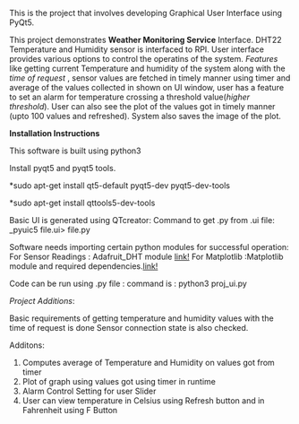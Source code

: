 This is the project that involves developing Graphical User Interface using PyQt5.

This project demonstrates **Weather Monitoring Service** Interface. DHT22 Temperature and Humidity
sensor is interfaced to RPI. User interface provides various options to control the 
operatins of the system. _Features_ like getting current Temperature and humidity of the system
along with the _time of request_ , sensor values are fetched in timely manner using timer 
and average of the values collected in shown on UI window, user has a feature to set an alarm
for temperature crossing a threshold value(_higher threshold_). User can also see the plot of the
values got in timely manner (upto 100 values and refreshed). System also saves the image of the plot.

**Installation Instructions**

This software is built using python3

Install pyqt5 and pyqt5 tools.

*sudo apt-get install qt5-default pyqt5-dev pyqt5-dev-tools

*sudo apt-get install qttools5-dev-tools

Basic UI is generated using QTcreator: Command to get .py from .ui file: _pyuic5 file.ui> file.py  

Software needs importing certain python modules for successful operation:
For Sensor Readings : Adafruit_DHT module  [link!](https://github.com/adafruit/Adafruit_Python_DHT)
For Matplotlib :Matplotlib module and required dependencies.[link!](https://matplotlib.org/users/installing.html)

Code can be run using .py file : command is : python3 proj_ui.py

_Project Additions_:  

Basic requirements of getting temperature and humidity values with the time of request is done
Sensor connection state is also checked.

Additons:

1. Computes average of Temperature and Humidity on values got from timer
2. Plot of graph using values got using timer in runtime
3. Alarm Control Setting for user Slider 
4. User can view temperature in Celsius using Refresh button and in Fahrenheit using F Button
